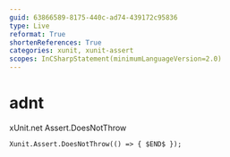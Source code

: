 ```yaml
---
guid: 63866589-8175-440c-ad74-439172c95836
type: Live
reformat: True
shortenReferences: True
categories: xunit, xunit-assert
scopes: InCSharpStatement(minimumLanguageVersion=2.0)
---
```


# adnt

xUnit.net Assert.DoesNotThrow

```
Xunit.Assert.DoesNotThrow(() => { $END$ });
```
